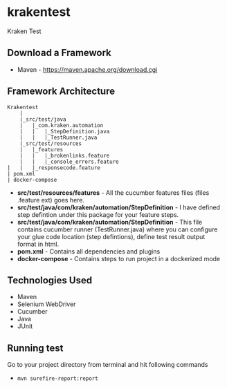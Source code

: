 # krakentest
Kraken Test

Download a Framework
--------------
* Maven - https://maven.apache.org/download.cgi

Framework Architecture
--------------
	Krakentest
		|
		|_src/test/java
		|	|_com.kraken.automation
		|	|	|_StepDefinition.java
		|	|	|_TestRunner.java
		|_src/test/resources
		|	|_features
		|	|	|_brokenlinks.feature
		|	|	|_console_errors.feature
    |	|	|_responsecode.feature
    | pom.xml
    | docker-compose
    

* **src/test/resources/features** - All the cucumber features files (files .feature ext) goes here.
* **src/test/java/com/kraken/automation/StepDefinition** - I have defined step defintion under this package for your feature steps.
* **src/test/java/com/kraken/automation/StepDefinition** - This file contains cucumber runner (TestRunner.java) where you can configure your glue code location (step defintions), define test result output format in html. 
* **pom.xml** - Contains all dependencies and plugins
* **docker-compose** - Contains steps to run project in a dockerized mode

Technologies Used
-----------------
* Maven
* Selenium WebDriver
* Cucumber
* Java
* JUnit

Running test
--------------

Go to your project directory from terminal and hit following commands
* `mvn surefire-report:report`
